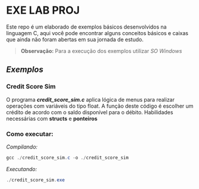 # EXE LAB PROJ

Este repo é um elaborado de exemplos básicos desenvolvidos na linguagem C, aqui você pode encontrar alguns conceitos básicos e caixas que ainda não foram abertas em sua jornada de estudo. 

>**Observação:** Para a execução dos exemplos utilizar *SO Windows*

## *Exemplos*

### Credit Score Sim

O programa ***credit_score_sim.c*** aplica lógica de menus para realizar operações com variáveis do tipo float. A função deste código é escolher um crédito de acordo com o saldo disponível para o débito.
Habilidades necessárias com **structs** e **ponteiros** 

### Como executar:
*Compilando:*
```powershell
gcc ./credit_score_sim.c -o ./credit_score_sim
```
*Executando:*
```powershell
./credit_score_sim.exe
```
